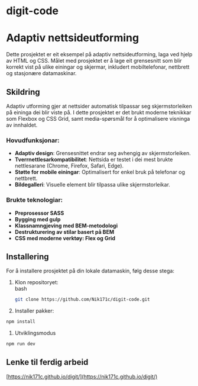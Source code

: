 # digit-code

# Adaptiv nettsideutforming

Dette prosjektet er eit eksempel på adaptiv nettsideutforming, laga ved hjelp av HTML og CSS. Målet med prosjektet er å lage eit grensesnitt som blir korrekt vist på ulike einingar og skjermar, inkludert mobiltelefonar, nettbrett og stasjonære datamaskinar.

## Skildring

Adaptiv utforming gjer at nettsider automatisk tilpassar seg skjermstorleiken på eininga dei blir viste på. I dette prosjektet er det brukt moderne teknikkar som Flexbox og CSS Grid, samt media-spørsmål for å optimalisere visninga av innhaldet.

### Hovudfunksjonar:

- **Adaptiv design**: Grensesnittet endrar seg avhengig av skjermstorleiken.
- **Tverrnettlesarkompatibilitet**: Nettsida er testet i dei mest brukte nettlesarane (Chrome, Firefox, Safari, Edge).
- **Støtte for mobile einingar**: Optimalisert for enkel bruk på telefonar og nettbrett.
- **Bildegalleri**: Visuelle element blir tilpassa ulike skjermstorleikar.

### Brukte teknologiar:

- **Preprosessor SASS**
- **Bygging med gulp**
- **Klassnamngjeving med BEM-metodologi**
- **Destrukturering av stilar basert på BEM**
- **CSS med moderne verktøy: Flex og Grid**

## Installering

For å installere prosjektet på din lokale datamaskin, følg desse stega:

1. Klon repositoryet:  
    bash

   ```sh
   git clone https://github.com/Nik171c/digit-code.git
   ```

1. Installer pakker:

```sh
npm install
```

1. Utviklingsmodus

```sh
npm run dev
```

## Lenke til ferdig arbeid

[https://nik171c.github.io/digit/](https://nik171c.github.io/digit/)
